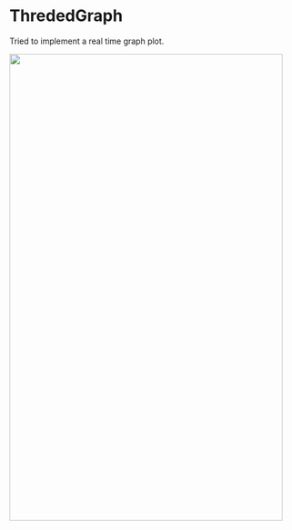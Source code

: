 # ThrededGraph

Tried to implement a real time graph plot.

<img src="graph2.gif" width="480" height="820"/>
